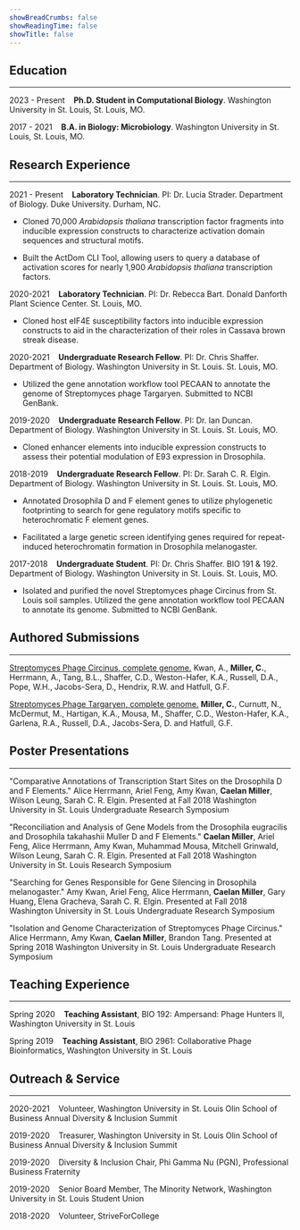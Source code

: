 ```yaml
---
showBreadCrumbs: false
showReadingTime: false
showTitle: false
---
```


## Education

---
2023 - Present&nbsp;&nbsp;&nbsp;&nbsp;**Ph.D. Student in Computational Biology**. Washington University in St. Louis, St. Louis, MO.

2017 - 2021&nbsp;&nbsp;&nbsp;&nbsp;**B.A. in Biology: Microbiology**. Washington University in St. Louis, St. Louis, MO.

## Research Experience

---
2021 - Present&nbsp;&nbsp;&nbsp;&nbsp;**Laboratory Technician**. PI: Dr. Lucia Strader. Department of Biology. Duke University. Durham, NC.

- Cloned 70,000 *Arabidopsis thaliana* transcription factor fragments into inducible expression constructs to characterize activation domain sequences and structural motifs.

- Built the ActDom CLI Tool, allowing users to query a database of activation scores for nearly 1,900 *Arabidopsis thaliana* transcription factors.

2020-2021&nbsp;&nbsp;&nbsp;&nbsp;**Laboratory Technician**. PI: Dr. Rebecca Bart. Donald Danforth Plant Science Center. St. Louis, MO.

- Cloned host eIF4E susceptibility factors into inducible expression constructs to aid in the characterization of their roles in Cassava brown streak disease.

2020-2021&nbsp;&nbsp;&nbsp;&nbsp;**Undergraduate Research Fellow**. PI: Dr. Chris Shaffer. Department of Biology. Washington University in St. Louis. St. Louis, MO.

- Utilized the gene annotation workflow tool PECAAN to annotate the genome of Streptomyces phage Targaryen. Submitted to NCBI GenBank.

2019-2020&nbsp;&nbsp;&nbsp;&nbsp;**Undergraduate Research Fellow**. PI: Dr. Ian Duncan. Department of Biology. Washington University in St. Louis. St. Louis, MO.

- Cloned enhancer elements into inducible expression constructs to assess their potential modulation of E93 expression in Drosophila.

2018-2019&nbsp;&nbsp;&nbsp;&nbsp;**Undergraduate Research Fellow**. PI: Dr. Sarah C. R. Elgin. Department of Biology. Washington University in St. Louis. St. Louis, MO.

- Annotated Drosophila D and F element genes to utilize phylogenetic footprinting to search for gene regulatory motifs specific to heterochromatic F element genes.

- Facilitated a large genetic screen identifying genes required for repeat-induced heterochromatin formation in Drosophila melanogaster.

2017-2018&nbsp;&nbsp;&nbsp;&nbsp;**Undergraduate Student**. PI: Dr. Chris Shaffer. BIO 191 & 192. Department of Biology. Washington University in St. Louis. St. Louis, MO.

- Isolated and purified the novel Streptomyces phage Circinus from St. Louis soil samples. Utilized the gene annotation workflow tool PECAAN to annotate its genome. Submitted to NCBI GenBank.

## Authored Submissions

---
[Streptomyces Phage Circinus, complete genome.](https://www.ncbi.nlm.nih.gov/nuccore/MK620896.1?report=genbank&to=126383) Kwan, A., **Miller, C.**, Herrmann, A., Tang, B.L., Shaffer, C.D., Weston-Hafer, K.A., Russell, D.A., Pope, W.H., Jacobs-Sera, D., Hendrix, R.W. and Hatfull, G.F.

[Streptomyces Phage Targaryen, complete genome.](https://www.ncbi.nlm.nih.gov/nuccore/2131137446) **Miller, C.**, Curnutt, N., McDermut, M., Hartigan, K.A., Mousa, M., Shaffer, C.D., Weston-Hafer, K.A., Garlena, R.A., Russell, D.A., Jacobs-Sera, D. and Hatfull, G.F.

## Poster Presentations

---
"Comparative Annotations of Transcription Start Sites on the Drosophila D and F Elements." Alice Herrmann, Ariel Feng, Amy Kwan, **Caelan Miller**, Wilson Leung, Sarah C. R. Elgin. Presented at Fall 2018 Washington University in St. Louis Undergraduate Research Symposium

"Reconciliation and Analysis of Gene Models from the Drosophila eugracilis and Drosophila takahashii Muller D and F Elements." **Caelan Miller**, Ariel Feng, Alice Herrmann, Amy Kwan, Muhammad Mousa, Mitchell Grinwald, Wilson Leung, Sarah C. R. Elgin. Presented at Fall 2018 Washington University in St. Louis Research Symposium

"Searching for Genes Responsible for Gene Silencing in Drosophila melanogaster." Amy Kwan, Ariel Feng, Alice Herrmann, **Caelan Miller**, Gary Huang, Elena Gracheva, Sarah C. R. Elgin. Presented at Fall 2018 Washington University in St. Louis Undergraduate Research Symposium

"Isolation and Genome Characterization of Streptomyces Phage Circinus." Alice Herrmann, Amy Kwan, **Caelan Miller**, Brandon Tang. Presented at Spring 2018 Washington University in St. Louis Undergraduate Research Symposium

## Teaching Experience

---
Spring 2020&nbsp;&nbsp;&nbsp;&nbsp;**Teaching Assistant**, BIO 192: Ampersand: Phage Hunters II, Washington University in St. Louis

Spring 2019&nbsp;&nbsp;&nbsp;&nbsp;**Teaching Assistant**, BIO 2961: Collaborative Phage Bioinformatics, Washington University in St. Louis

## Outreach & Service

---
2020-2021&nbsp;&nbsp;&nbsp;&nbsp;Volunteer, Washington University in St. Louis Olin School of Business Annual Diversity & Inclusion Summit

2019-2020&nbsp;&nbsp;&nbsp;&nbsp;Treasurer, Washington University in St. Louis Olin School of Business Annual Diversity & Inclusion Summit

2019-2020&nbsp;&nbsp;&nbsp;&nbsp;Diversity & Inclusion Chair, Phi Gamma Nu (PGN), Professional Business Fraternity

2019-2020&nbsp;&nbsp;&nbsp;&nbsp;Senior Board Member, The Minority Network, Washington University in St. Louis Student Union

2018-2020&nbsp;&nbsp;&nbsp;&nbsp;Volunteer, StriveForCollege
